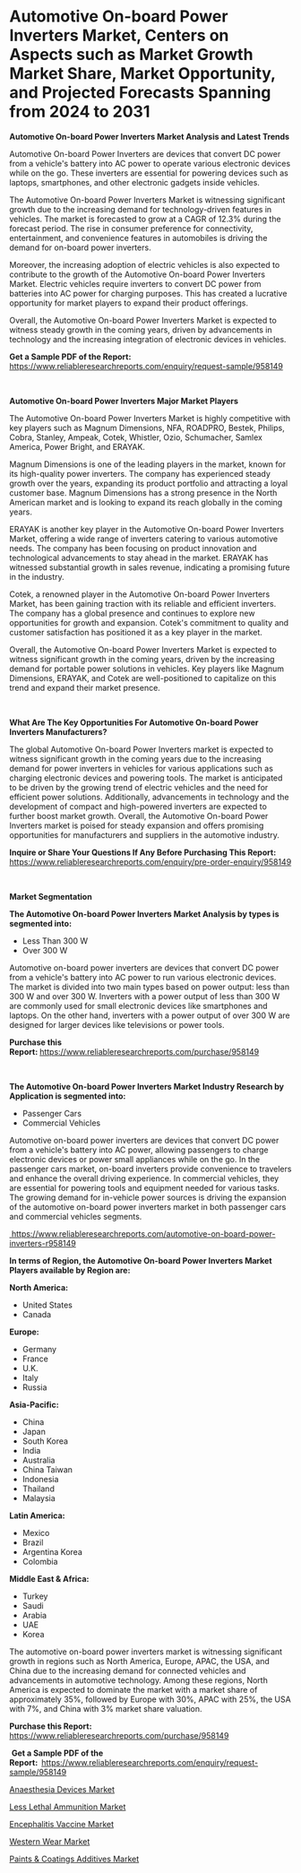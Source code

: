 <p><h1>Automotive On-board Power Inverters Market, Centers on Aspects such as Market Growth Market Share, Market Opportunity, and Projected Forecasts Spanning from 2024 to 2031</h1></p><p><strong>Automotive On-board Power Inverters Market Analysis and Latest Trends</strong></p>
<p><p>Automotive On-board Power Inverters are devices that convert DC power from a vehicle's battery into AC power to operate various electronic devices while on the go. These inverters are essential for powering devices such as laptops, smartphones, and other electronic gadgets inside vehicles.</p><p>The Automotive On-board Power Inverters Market is witnessing significant growth due to the increasing demand for technology-driven features in vehicles. The market is forecasted to grow at a CAGR of 12.3% during the forecast period. The rise in consumer preference for connectivity, entertainment, and convenience features in automobiles is driving the demand for on-board power inverters.</p><p>Moreover, the increasing adoption of electric vehicles is also expected to contribute to the growth of the Automotive On-board Power Inverters Market. Electric vehicles require inverters to convert DC power from batteries into AC power for charging purposes. This has created a lucrative opportunity for market players to expand their product offerings.</p><p>Overall, the Automotive On-board Power Inverters Market is expected to witness steady growth in the coming years, driven by advancements in technology and the increasing integration of electronic devices in vehicles.</p></p>
<p><strong>Get a Sample PDF of the Report:&nbsp;</strong> <a href="https://www.reliableresearchreports.com/enquiry/request-sample/958149">https://www.reliableresearchreports.com/enquiry/request-sample/958149</a></p>
<p>&nbsp;</p>
<p><strong>Automotive On-board Power Inverters Major Market Players</strong></p>
<p><p>The Automotive On-board Power Inverters Market is highly competitive with key players such as Magnum Dimensions, NFA, ROADPRO, Bestek, Philips, Cobra, Stanley, Ampeak, Cotek, Whistler, Ozio, Schumacher, Samlex America, Power Bright, and ERAYAK.</p><p>Magnum Dimensions is one of the leading players in the market, known for its high-quality power inverters. The company has experienced steady growth over the years, expanding its product portfolio and attracting a loyal customer base. Magnum Dimensions has a strong presence in the North American market and is looking to expand its reach globally in the coming years.</p><p>ERAYAK is another key player in the Automotive On-board Power Inverters Market, offering a wide range of inverters catering to various automotive needs. The company has been focusing on product innovation and technological advancements to stay ahead in the market. ERAYAK has witnessed substantial growth in sales revenue, indicating a promising future in the industry.</p><p>Cotek, a renowned player in the Automotive On-board Power Inverters Market, has been gaining traction with its reliable and efficient inverters. The company has a global presence and continues to explore new opportunities for growth and expansion. Cotek's commitment to quality and customer satisfaction has positioned it as a key player in the market.</p><p>Overall, the Automotive On-board Power Inverters Market is expected to witness significant growth in the coming years, driven by the increasing demand for portable power solutions in vehicles. Key players like Magnum Dimensions, ERAYAK, and Cotek are well-positioned to capitalize on this trend and expand their market presence.</p></p>
<p>&nbsp;</p>
<p><strong>What Are The Key Opportunities For Automotive On-board Power Inverters Manufacturers?</strong></p>
<p><p>The global Automotive On-board Power Inverters market is expected to witness significant growth in the coming years due to the increasing demand for power inverters in vehicles for various applications such as charging electronic devices and powering tools. The market is anticipated to be driven by the growing trend of electric vehicles and the need for efficient power solutions. Additionally, advancements in technology and the development of compact and high-powered inverters are expected to further boost market growth. Overall, the Automotive On-board Power Inverters market is poised for steady expansion and offers promising opportunities for manufacturers and suppliers in the automotive industry.</p></p>
<p><strong>Inquire or Share Your Questions If Any Before Purchasing This Report:</strong> <a href="https://www.reliableresearchreports.com/enquiry/pre-order-enquiry/958149">https://www.reliableresearchreports.com/enquiry/pre-order-enquiry/958149</a></p>
<p>&nbsp;</p>
<p><strong>Market Segmentation</strong></p>
<p><strong>The Automotive On-board Power Inverters Market Analysis by types is segmented into:</strong></p>
<p><ul><li>Less Than 300 W</li><li>Over 300 W</li></ul></p>
<p><p>Automotive on-board power inverters are devices that convert DC power from a vehicle's battery into AC power to run various electronic devices. The market is divided into two main types based on power output: less than 300 W and over 300 W. Inverters with a power output of less than 300 W are commonly used for small electronic devices like smartphones and laptops. On the other hand, inverters with a power output of over 300 W are designed for larger devices like televisions or power tools.</p></p>
<p><strong>Purchase this Report:&nbsp;</strong><a href="https://www.reliableresearchreports.com/purchase/958149">https://www.reliableresearchreports.com/purchase/958149</a></p>
<p>&nbsp;</p>
<p><strong>The Automotive On-board Power Inverters Market Industry Research by Application is segmented into:</strong></p>
<p><ul><li>Passenger Cars</li><li>Commercial Vehicles</li></ul></p>
<p><p>Automotive on-board power inverters are devices that convert DC power from a vehicle's battery into AC power, allowing passengers to charge electronic devices or power small appliances while on the go. In the passenger cars market, on-board inverters provide convenience to travelers and enhance the overall driving experience. In commercial vehicles, they are essential for powering tools and equipment needed for various tasks. The growing demand for in-vehicle power sources is driving the expansion of the automotive on-board power inverters market in both passenger cars and commercial vehicles segments.</p></p>
<p><a href="https://www.reliableresearchreports.com/automotive-on-board-power-inverters-r958149">&nbsp;https://www.reliableresearchreports.com/automotive-on-board-power-inverters-r958149</a></p>
<p><strong>In terms of Region, the Automotive On-board Power Inverters Market Players available by Region are:</strong></p>
<p>
    <p> <strong> North America: </strong>
        <ul>
            <li>United States</li>
            <li>Canada</li>
        </ul>
        </p> 
    <p> <strong> Europe: </strong>
        <ul>
            <li>Germany</li>
            <li>France</li>
            <li>U.K.</li>
            <li>Italy</li>
            <li>Russia</li>
        </ul>
        </p> 
    <p> <strong> Asia-Pacific: </strong>
        <ul>
            <li>China</li>
            <li>Japan</li>
            <li>South Korea</li>
            <li>India</li>
            <li>Australia</li>
            <li>China Taiwan</li>
            <li>Indonesia</li>
            <li>Thailand</li>
            <li>Malaysia</li>
        </ul>
        </p> 
    <p> <strong> Latin America: </strong>
        <ul>
            <li>Mexico</li>
            <li>Brazil</li>
            <li>Argentina Korea</li>
            <li>Colombia</li>
        </ul>
        </p> 
    <p> <strong> Middle East & Africa: </strong>
        <ul>
            <li>Turkey</li>
            <li>Saudi</li>
            <li>Arabia</li>
            <li>UAE</li>
            <li>Korea</li>
        </ul>
    </p>
    </p>
<p><p>The automotive on-board power inverters market is witnessing significant growth in regions such as North America, Europe, APAC, the USA, and China due to the increasing demand for connected vehicles and advancements in automotive technology. Among these regions, North America is expected to dominate the market with a market share of approximately 35%, followed by Europe with 30%, APAC with 25%, the USA with 7%, and China with 3% market share valuation.</p></p>
<p><strong>Purchase this Report: </strong><a href="https://www.reliableresearchreports.com/purchase/958149">https://www.reliableresearchreports.com/purchase/958149</a></p>
<p>&nbsp;<strong>Get a Sample PDF of the Report:&nbsp;&nbsp;</strong><a href="https://www.reliableresearchreports.com/enquiry/request-sample/958149">https://www.reliableresearchreports.com/enquiry/request-sample/958149</a></p>
<p><strong></strong></p>
<p><p><a href="https://issuu.com/reportprime-2/docs/anaesthesia-devices-market-size-203_2d75fc1891884b">Anaesthesia Devices Market</a></p><p><a href="https://issuu.com/reportprime-2/docs/less-lethal-ammunition-market-size-_e119466a3ac37a">Less Lethal Ammunition Market</a></p><p><a href="https://github.com/provorikovar/Market-Research-Report-List-6/blob/main/encephalitis-vaccine-market.md">Encephalitis Vaccine Market</a></p><p><a href="https://issuu.com/reportprime-2/docs/western-wear-market-size-2030.pptx_a733a252ef1d6a">Western Wear Market</a></p><p><a href="https://github.com/CliffMedina6/Market-Research-Report-List-6/blob/main/paints-coatings-additives-market.md">Paints & Coatings Additives Market</a></p></p>